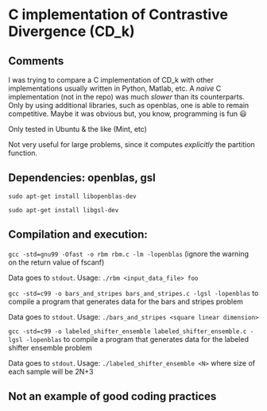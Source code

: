 # C implementation of Contrastive Divergence (CD_k) 

## Comments

I was trying to compare a C implementation of CD_k with other implementations usually written in Python, Matlab, etc. A *naive* C implementation (not in the repo) was much *slower* than its counterparts. Only by using additional libraries, such as openblas, one is able to remain competitive. Maybe it was obvious but, you know, programming is fun :smiley:

Only tested in Ubuntu & the like (Mint, etc)

Not very useful for large problems, since it computes *explicitly* the partition function. 

## Dependencies: openblas, gsl

`sudo apt-get install libopenblas-dev`

`sudo apt-get install libgsl-dev`

## Compilation and execution:

`gcc -std=gnu99 -Ofast -o rbm rbm.c -lm -lopenblas` 
(ignore the warning on the return value of fscanf)

Data goes to `stdout`. Usage: `./rbm <input_data_file> foo`


`gcc -std=c99 -o bars_and_stripes bars_and_stripes.c -lgsl -lopenblas`
to compile a program that generates data for the bars and stripes problem

Data goes to `stdout`. Usage: `./bars_and_stripes <square linear dimension>`


`gcc -std=c99 -o labeled_shifter_ensemble labeled_shifter_ensemble.c -lgsl -lopenblas`
to compile a program that generates data for the labeled shifter ensemble problem

Data goes to `stdout`. Usage: `./labeled_shifter_ensemble <N>` where size of each sample will be 2N+3

## Not an example of good coding practices


